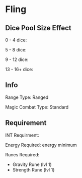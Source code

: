 # Fling


## Dice Pool Size Effect

0 -  4 dice:

5 -  8 dice:

9 - 12 dice:

13 - 16+ dice:

## Info

Range Type: Ranged

Magic Combat Type: Standard

## Requirement

INT Requirment:

Energy Required:  energy minimum

Runes Required:

- Gravity Rune (lvl 1)
- Strength Rune (lvl 1)

